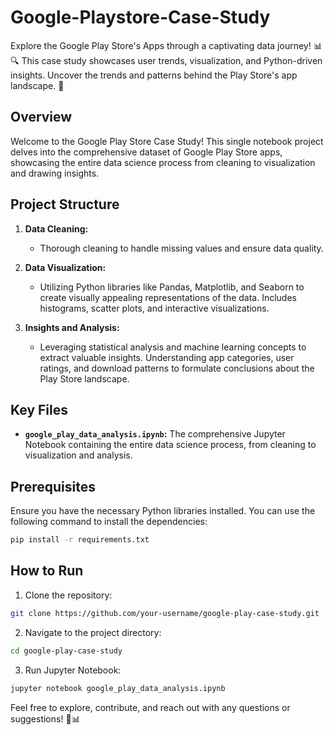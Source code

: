 # Google-Playstore-Case-Study
Explore the Google Play Store's Apps through a captivating data journey! 📊🔍 This case study showcases user trends, visualization, and Python-driven insights. Uncover the trends and patterns behind the Play Store's app landscape. 🚀

## Overview

Welcome to the Google Play Store Case Study! This single notebook project delves into the comprehensive dataset of Google Play Store apps, showcasing the entire data science process from cleaning to visualization and drawing insights.

## Project Structure

1. **Data Cleaning:** 
    - Thorough cleaning to handle missing values and ensure data quality.

2. **Data Visualization:** 
    - Utilizing Python libraries like Pandas, Matplotlib, and Seaborn to create visually appealing representations of the data. Includes histograms, scatter plots, and interactive visualizations.

3. **Insights and Analysis:** 
    - Leveraging statistical analysis and machine learning concepts to extract valuable insights. Understanding app categories, user ratings, and download patterns to formulate conclusions about the Play Store landscape.

## Key Files

- **`google_play_data_analysis.ipynb`:** The comprehensive Jupyter Notebook containing the entire data science process, from cleaning to visualization and analysis.

## Prerequisites

Ensure you have the necessary Python libraries installed. You can use the following command to install the dependencies:

```bash
pip install -r requirements.txt
```

## How to Run

1. Clone the repository:

```bash
git clone https://github.com/your-username/google-play-case-study.git
```

2. Navigate to the project directory:

```bash 
cd google-play-case-study
```

3. Run Jupyter Notebook:

```bash
jupyter notebook google_play_data_analysis.ipynb
```

Feel free to explore, contribute, and reach out with any questions or suggestions! 🚀📊
